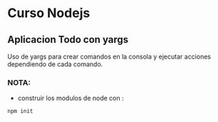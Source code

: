# Curso Nodejs 
## Aplicacion Todo con yargs

Uso de yargs para crear comandos en la consola y ejecutar acciones 
dependiendo de cada comando.

### NOTA:
- construir los modulos de node con :
```
npm init
````

